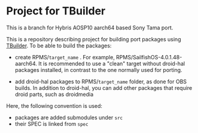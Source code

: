 # Project for TBuilder

This is a branch for Hybris AOSP10 aarch64 based Sony Tama port.

This is a repository describing project for building port packages using [TBuilder](https://github.com/rinigus/tbuilder).
To be able to build the packages:

- create RPMS/`target_name` . For example, RPMS/SailfishOS-4.0.1.48-aarch64. It is recommended to use
  a "clean" target without droid-hal packages installed, in contrast to the one normally used for porting.

- add droid-hal packages to RPMS/`target_name` folder, as done for OBS builds. In addition to droid-hal, you can
  add other packages that require droid parts, such as droidmedia


Here, the following convention is used:

- packages are added submodules under `src`
- their SPEC is linked from `spec`
